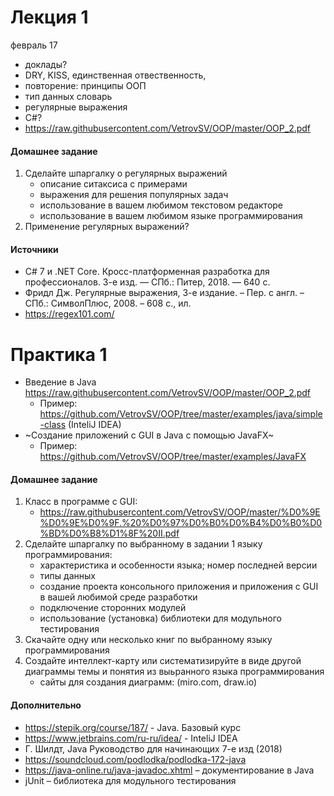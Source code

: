  # Лекция 1
 февраль 17
 - доклады?
 - DRY,  KISS, единственная отвественность,
 - повторение: принципы ООП
 - тип данных словарь
 - регулярные выражения
 - C#?
 - https://raw.githubusercontent.com/VetrovSV/OOP/master/OOP_2.pdf


####  Домашнее задание
1. Сделайте шпаргалку о регулярных выражений
    - описание ситаксиса с примерами
    - выражения для решения популярных задач
    - использование в вашем любимом текстовом редакторе
    - использование в вашем любимом языке программирования
2. Применение регулярных выражений?


#### Источники
- C# 7 и .NET Core. Кросс-платформенная разработка для профессионалов. 3-е изд. — СПб.: Питер, 2018. — 640 с.
- Фридл Дж. Регулярные выражения, 3-е издание. – Пер. с англ. – СПб.: СимволПлюс, 2008. – 608 с., ил.
- https://regex101.com/



# Практика 1
- Введение в Java https://raw.githubusercontent.com/VetrovSV/OOP/master/OOP_2.pdf
  - Пример: https://github.com/VetrovSV/OOP/tree/master/examples/java/simple-class (InteliJ IDEA)
- ~Создание приложений с GUI в Java с помощью JavaFX~
  - Пример: https://github.com/VetrovSV/OOP/tree/master/examples/JavaFX


#### Домашнее задание
1. Класс в программе с GUI:
   - https://raw.githubusercontent.com/VetrovSV/OOP/master/%D0%9E%D0%9E%D0%9F.%20%D0%97%D0%B0%D0%B4%D0%B0%D0%BD%D0%B8%D1%8F%20II.pdf
1. Сделайте шпаргалку по выбранному в задании 1 языку программирования:
   - характеристика и особенности языка; номер последней версии
   - типы данных
   - создание проекта консольного приложения и приложения с GUI в вашей любимой среде разработки
   - подключение сторонних модулей
   - использование (установка) библиотеки для модульного тестирования
1. Скачайте одну или несколько книг по выбранному языку программирования
1. Создайте интеллект-карту или систематизируйте в виде другой диаграммы темы и понятия из выьранного языка программирования
   - сайты для создания диаграмм: (miro.com, draw.io)


#### Дополнительно
- https://stepik.org/course/187/ - Java. Базовый курс
- https://www.jetbrains.com/ru-ru/idea/ - InteliJ IDEA
- Г. Шилдт, Java Руководство для начинающих 7-е изд (2018)
- https://soundcloud.com/podlodka/podlodka-172-java
- https://java-online.ru/java-javadoc.xhtml – документирование в Java
- jUnit – библиотека для модульного тестирования

